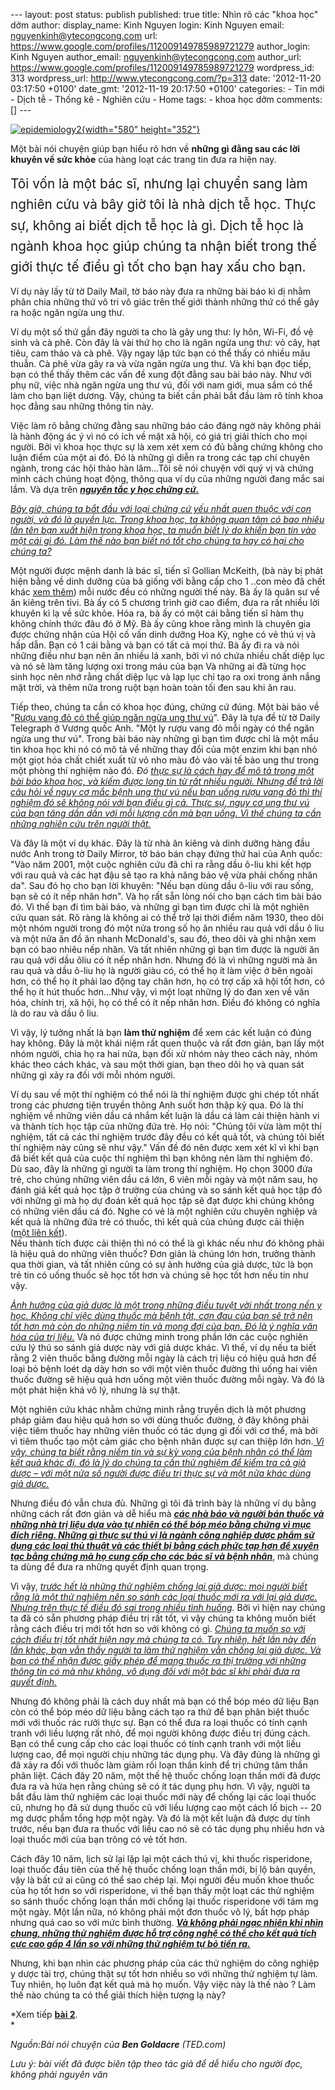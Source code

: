 --- layout: post status: publish published: true title: Nhìn rõ các
"khoa học" dởm author: display\_name: Kinh Nguyen login: Kinh Nguyen
email: nguyenkinh@ytecongcong.com url:
https://www.google.com/profiles/112009149785989721279 author\_login:
Kinh Nguyen author\_email: nguyenkinh@ytecongcong.com author\_url:
https://www.google.com/profiles/112009149785989721279 wordpress\_id: 313
wordpress\_url: http://www.ytecongcong.com/?p=313 date: '2012-11-20
03:17:50 +0100' date\_gmt: '2012-11-19 20:17:50 +0100' categories: - Tin
mới - Dịch tễ - Thống kê - Nghiên cứu - Home tags: - khoa học dởm
comments: \[\] ---

[![](http://www.ytecongcong.com/wp-content/uploads/2012/11/epidemiology2-300x219.jpg "epidemiology2"){width="580"
height="352"}](http://www.ytecongcong.com/2012/11/nhin-ro-cac-khoa-hoc-dom/epidemiology2/)

Một bài nói chuyện giúp bạn hiểu rõ hơn về **những gì đằng sau các lời
khuyên về sức khỏe** của hàng loạt các trang tin đưa ra hiện nay.

<span style="line-height: 1.6; font-size: 1.3rem;">Tôi vốn là một bác
sĩ, nhưng lại chuyển sang làm nghiên cứu và bây giờ tôi là nhà dịch tễ
học. Thực sự, không ai biết dịch tễ học là gì. Dịch tễ học là ngành khoa
học giúp chúng ta nhận biết trong thế giới thực tế điều gì tốt cho bạn
hay xấu cho bạn.</span>

Ví dụ này lấy từ tờ Daily Mail, tờ báo này đưa ra những bài báo kì dị
nhằm phân chia những thứ vô tri vô giác trên thế giới thành những thứ có
thể gây ra hoặc ngăn ngừa ung thư.

Ví dụ một số thứ gần đây người ta cho là gây ung thư: ly hôn, Wi-Fi, đồ
vệ sinh và cà phê. Còn đây là vài thứ họ cho là ngăn ngừa ung thư: vỏ
cây, hạt tiêu, cam thảo và cà phê. Vậy ngay lập tức bạn có thể thấy có
nhiều mâu thuẫn. Cà phê vừa gây ra và vừa ngăn ngừa ung thư. Và khi bạn
đọc tiếp, bạn có thể thấy thêm các vấn đề xung đột đằng sau bài báo này.
Như với phụ nữ, việc nhà ngăn ngừa ung thư vú, đối với nam giới, mua sắm
có thể làm cho bạn liệt dương. Vậy, chúng ta biết cần phải bắt đầu làm
rõ tính khoa học đằng sau những thông tin này.

Việc làm rõ bằng chứng đằng sau những báo cáo đáng ngờ này không phải là
hành động ác ý vì nó có ích về mặt xã hội, có giá trị giải thích cho mọi
người. Bởi vì khoa học thực sự là xem xét xem có đủ bằng chứng không cho
luận điểm của một ai đó. Đó là những gì diễn ra trong các tạp chí chuyên
ngành, trong các hội thảo hàn lâm...Tôi sẽ nói chuyện với quý vị và
chứng minh cách chúng hoạt động, thông qua ví dụ của những người đang
mắc sai lầm. Và dựa trên <span
style="text-decoration: underline;">***nguyên tắc y học chứng
cứ.***</span>

<span style="text-decoration: underline;">*Bây giờ, chúng ta bắt đầu với
loại chứng cứ yếu nhất quen thuộc với con người, và đó là quyền lực.
Trong khoa học, ta không quan tâm có bao nhiêu lần tên bạn xuất hiện
trong khoa học, ta muốn biết lý do khiến bạn tin vào một cái gì đó. Làm
thế nào bạn biết nó tốt cho chúng ta hay có hại cho chúng ta?*</span>

Một người được mệnh danh là bác sĩ, tiến sĩ Gollian McKeith, (bà này bị
phát hiện bằng về dinh dưỡng của bà giống với bằng cấp cho 1 ..con mèo
đã chết khác [xem
thêm](http://en.wikipedia.org/wiki/Gillian_McKeith#Controversy_over_qualifications))
mỗi nước đều có những người thế này. Bà ấy là quân sư về ăn kiêng trên
tivi. Bà ấy có 5 chương trình giờ cao điểm, đưa ra rất nhiều lời khuyên
kì lạ về sức khỏe. Hóa ra, bà ấy có một cái bằng tiến sĩ hàm thụ không
chính thức đâu đó ở Mỹ. Bà ấy cũng khoe rằng mình là chuyên gia được
chứng nhận của Hội cố vấn dinh dưỡng Hoa Kỳ, nghe có vẻ thú vị và hấp
dẫn. Bạn có 1 cái bằng và bạn có tất cả mọi thứ. Bà ấy đi ra và nói
những điều như bạn nên ăn nhiều lá xanh, bởi vì nó chứa nhiều chất diệp
lục và nó sẽ làm tăng lượng oxi trong máu của bạn Và những ai đã từng
học sinh học nên nhớ rằng chất diệp lục và lạp lục chỉ tạo ra oxi trong
ánh nắng mặt trời, và thêm nữa trong ruột bạn hoàn toàn tối đen sau khi
ăn rau.

Tiếp theo, chúng ta cần có khoa học đúng, chứng cứ đúng. Một bài báo về
"[Rượu vang đỏ có thể giúp ngăn ngừa ung thư
vú](http://www.dailymail.co.uk/health/article-2043814/Red-wine-compound-stops-breast-cancer-growing-blocking-female-hormone.html)".
Đây là tựa đề từ tờ Daily Telegraph ở Vương quốc Anh. "Một ly rượu vang
đỏ mỗi ngày có thể ngăn ngừa ung thư vú". Trong bài báo này những gì bạn
tìm được chỉ là một mẩu tin khoa học khi nó có mô tả về những thay đổi
của một enzim khi bạn nhỏ một giọt hóa chất chiết xuất từ vỏ nho màu đỏ
vào vài tế bào ung thư trong một phòng thí nghiệm nào đó. *Đó <span
style="text-decoration: underline;">thực sự là cách hay để mô tả trong
một bài báo khoa học, và kiếm được long tin từ rất nhiều người. Nhưng để
trả lời câu hỏi về nguy cơ mắc bệnh ung thư vú nếu bạn uống rượu vang đỏ
thì thí nghiệm đó sẽ không nói với bạn điều gì cả. Thực sự, nguy cơ ung
thư vú của bạn tăng dần dần với mỗi lượng cồn mà bạn uống. Vì thế chúng
ta cần những nghiên cứu trên người thật.</span>*

Và đây là một ví dụ khác. Đây là từ nhà ăn kiêng và dinh dưỡng hàng đầu
nước Anh trong tờ Daily Mirror, tờ báo bán chạy đứng thứ hai của Anh
quốc: "Vào năm 2001, một cuộc nghiên cứu đã chỉ ra rằng dầu ô-liu khi
kết hợp với rau quả và các hạt đậu sẽ tạo ra khả năng bảo vệ vừa phải
chống nhăn da". Sau đó họ cho bạn lời khuyên: "Nếu bạn dùng dầu ô-liu
với rau sống, bạn sẽ có ít nếp nhăn hơn". Và họ rất sẵn lòng nói cho bạn
cách tìm bài báo đó. Vì thế bạn đi tìm bài báo, và những gì bạn tìm được
chỉ là một nghiên cứu quan sát. Rõ ràng là không ai có thể trở lại thời
điểm năm 1930, theo dõi một nhóm người trong đó một nửa trong số họ ăn
nhiều rau quả với dầu ô liu và một nửa ăn đồ ăn nhanh McDonald's, sau
đó, theo dõi và ghi nhận xem bạn có bao nhiêu nếp nhăn. Và tất nhiên
những gì bạn tìm được là người ăn rau quả với dầu ôliu có ít nếp nhăn
hơn. Nhưng đó là vì những người mà ăn rau quả và dầu ô-liu họ là người
giàu có, có thể họ ít làm việc ở bên ngoài hơn, có thể họ ít phải lao
động tay chân hơn, họ có trợ cấp xã hội tốt hơn, có thể họ ít hút thuốc
hơn...Như vậy, vì một loạt những lý do đan xen về văn hóa, chính trị, xã
hội, họ có thể có ít nếp nhăn hơn. Điều đó không có nghĩa là do rau và
dầu ô liu.

Vì vậy, lý tưởng nhất là bạn **làm thử nghiệm** để xem các kết luận có
đúng hay không. Đây là một khái niệm rất quen thuộc và rất đơn giản, bạn
lấy một nhóm người, chia họ ra hai nửa, bạn đối xử nhóm này theo cách
này, nhóm khác theo cách khác, và sau một thời gian, bạn theo dõi họ và
quan sát những gì xảy ra đối với mỗi nhóm người.

Ví dụ sau về một thí nghiệm có thể nói là thí nghiệm được ghi chép tốt
nhất trong các phương tiện truyền thông Anh suốt hơn thập kỷ qua. Đó là
thí nghiệm về những viên dầu cá nhắm kết luận là dầu cá làm cải thiện
hành vi và thành tích học tập của những đứa trẻ. Họ nói: "Chúng tôi vừa
làm một thí nghiệm, tất cả các thí nghiệm trước đây đều có kết quả tốt,
và chúng tôi biết thí nghiệm này cũng sẽ như vậy." Vấn đề đó nên được
xem xét kĩ vì khi bạn đã biết kết quả của cuộc thí nghiệm thì bạn không
nên làm thí nghiệm đó.\
Dù sao, đây là những gì người ta làm trong thí nghiệm. Họ chọn 3000 đứa
trẻ, cho chúng những viên dầu cá lớn, 6 viên mỗi ngày và một năm sau, họ
đánh giá kết quả học tập ở trường của chúng và so sánh kết quả học tập
đó với những gì mà họ dự đoán kết quả học tập sẽ đạt được khi chúng
không có những viên dầu cá đó. Nghe có vẻ là một nghiên cứu chuyên
nghiệp và kết quả là những đứa trẻ có thuốc, thì kết quả của chúng được
cải thiện ([một liên
kết](http://www.guardian.co.uk/commentisfree/2010/jun/05/bad-science-omega3-fish-oil)).\
Nếu thành tích được cải thiện thì nó có thể là gì khác nếu như đó không
phải là hiệu quả do những viên thuốc? Đơn giản là chúng lớn hơn, trưởng
thành qua thời gian, và tất nhiên cũng có sự ảnh hưởng của giả dược, tức
là bọn trẻ tin có uống thuốc sẽ học tốt hơn và chúng sẽ học tốt hơn nếu
tin như vậy.

*<span style="text-decoration: underline;">Ảnh hưởng của giả dược là một
trong những điều tuyệt vời nhất trong nền y học. Không chỉ việc dùng
thuốc mà bệnh tật, cơn đau của bạn sẽ trở nên tốt hơn mà còn do những
niềm tin và mong đợi của bạn. Đó là ý nghĩa văn hóa của trị
liệu.</span>* Và nó được chứng minh trong phần lớn các cuộc nghiên cứu
lý thú so sánh giả dược này với giả dược khác. Vì thế, ví dụ nếu ta biết
rằng 2 viên thuốc bằng đường mỗi ngày là cách trị liệu có hiệu quả hơn
để loại bỏ bệnh loét dạ dày hơn so với một viên thuốc đường thì uống hai
viên thuốc đường sẽ hiệu quả hơn uống một viên thuốc đường mỗi ngày. Và
đó là một phát hiện khá vô lý, nhưng là sự thật.

Một nghiên cứu khác nhằm chứng minh rằng truyền dịch là một phương pháp
giảm đau hiệu quả hơn so với dùng thuốc đường, ở đây không phải việc
tiêm thuốc hay những viên thuốc có tác dụng gì đối với cơ thể, mà bởi vì
tiêm thuốc tạo một cảm giác cho bệnh nhân được sự can thiệp lớn
hơn.*<span style="text-decoration: underline;"> Vì vậy, chúng ta biết
rằng niềm tin và sự kỳ vọng của bệnh nhân có thể làm kết quả khác đi, đó
là lý do chúng ta cần thử nghiệm để kiểm tra cả giả dược – với một nửa
số người được điều trị thực sự và một nửa khác dùng giả dược.</span>*

Nhưng điều đó vẫn chưa đủ. Những gì tôi đã trình bày là những ví dụ bằng
những cách rất đơn giản và dễ hiểu mà *<span
style="text-decoration: underline;">**các nhà báo và người bán thuốc và
những nhà trị liệu dựa vào tự nhiên có thể bóp méo bằng chứng vì mục
đích riêng. Những gì thực sự thú vị là ngành công nghiệp dược phẩm sử
dụng các loại thủ thuật và các thiết bị bằng cách phức tạp hơn để xuyên
tạc bằng chứng mà họ cung cấp cho các bác sĩ và bệnh nhân**</span>*, mà
chúng ta dùng để đưa ra những quyết định quan trọng.

Vì vậy, <span style="text-decoration: underline;">*trước hết là những
thử nghiệm chống lại giả dược: mọi người biết rằng là một thử nghiệm nên
so sánh các loại thuốc mới ra với lại giả dược. Nhưng trên thực tế điều
đó sai trong nhiều tình huống*</span>. Bởi vì hiện nay chúng ta đã có
sẵn phương pháp điều trị rất tốt, vì vậy chúng ta không muốn biết rằng
cách điều trị mới tốt hơn so với không có gì. *<span
style="text-decoration: underline;">Chúng ta muốn so với cách điều trị
tốt nhất hiện nay mà chúng ta có. Tuy nhiên, hết lần này đến lần khác,
bạn vẫn thấy người ta làm thử nghiệm vẫn chống lại giả dược. Và bạn có
thể nhận được giấy phép để mang thuốc ra thị trường với những thông tin
có mà như không, vô dụng đối với một bác sĩ khi phải đưa ra quyết
định.</span>*

Nhưng đó không phải là cách duy nhất mà bạn có thể bóp méo dữ liệu Bạn
còn có thể bóp méo dữ liệu bằng cách tạo ra thứ để bạn phân biệt thuốc
mới với thuốc rác rưởi thực sự. Bạn có thể đưa ra loại thuốc có tính
cạnh tranh với liều lượng rất nhỏ, để mọi người không được điều trị đúng
cách. Bạn có thể cung cấp cho các loại thuốc có tính cạnh tranh với một
liều lượng cao, để mọi người chịu những tác dụng phụ. Và đây đúng là
những gì đã xảy ra đối với thuốc làm giảm rối loạn thần kinh để trị
chứng tâm thần phân liệt. Cách đây 20 năm, một thế hệ thuốc chống loạn
thần mới đã được đưa ra và hứa hẹn rằng chúng sẽ có ít tác dụng phụ hơn.
Vì vậy, người ta bắt đầu làm thử nghiệm các loại thuốc mới này để chống
lại các loại thuốc cũ, nhưng họ đã sử dụng thuốc cũ với liều lượng cao
một cách lố bịch -- 20 mg dược phẩm tổng hợp một ngày. Và đó là một kết
luận đã được dự tính trước, nếu bạn đưa ra thuốc với liều cao nó sẽ có
tác dụng phụ nhiều hơn và loại thuốc mới của bạn trông có vẻ tốt hơn.

Cách đây 10 năm, lịch sử lại lặp lại một cách thú vị, khi thuốc
risperidone, loại thuốc đầu tiên của thế hệ thuốc chống loạn thần mới,
bị lộ bản quyền, vậy là bất cứ ai cũng có thể sao chép lại. Mọi người
đều muốn khoe thuốc của họ tốt hơn so với risperidone, vì thế bạn thấy
một loạt các thử nghiệm so sánh thuốc chống loạn thần mới chống lại
thuốc risperidone với tám mg một ngày. Một lần nữa, nó không phải một
đơn thuốc vô lý, bất hợp pháp nhưng quá cao so với mức bình thường.
***<span style="text-decoration: underline;">Và không phải ngạc nhiên
khi nhìn chung, những thử nghiệm được hỗ trợ công nghệ có thể cho kết
quả tích cực cao gấp 4 lần so với những thử nghiệm tự bỏ tiền
ra.</span>***

Nhưng, khi bạn nhìn các phương pháp của các thử nghiệm do công nghiệp y
dược tài trợ, chúng thật sự tốt hơn nhiều so với những thử nghiệm tự
làm. Tuy nhiên, họ luôn đạt kết quả mà họ muốn. Vậy việc này là thế nào
? Làm thế nào chúng ta có thể giải thích hiện tượng lạ này?

*Xem tiếp **[bài
2](http://www.ytecongcong.com/2012/09/nhin-ro-khoa-hoc-dom-tt/)**.\
*

*Nguồn:Bài nói chuyện của **Ben Goldacre** (TED.com)*

*Lưu ý: bài viết đã được biên tập theo tác giả để dễ hiểu cho người đọc,
không phải nguyên văn*

